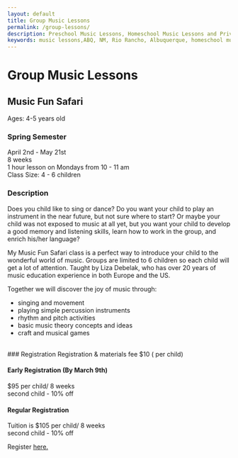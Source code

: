 ```yaml
---
layout: default
title: Group Music Lessons
permalink: /group-lessons/
description: Preschool Music Lessons, Homeschool Music Lessons and Private Music Lessons in Rio Rancho and Albuquerque area, NM.
keywords: music lessons,ABQ, NM, Rio Rancho, Albuquerque, homeschool music lessons, preschool music lessons, private music lessons
---
```

# Group Music Lessons

## Music Fun Safari

Ages: 4-5 years old

### Spring Semester
April 2nd - May 21st<br/>
8 weeks<br/>
1 hour lesson on Mondays from 10 - 11 am<br/>
Class Size: 4 - 6 children<br/>

### Description

Does you child like to sing or dance? Do you want your child to play an instrument in the near future, but not sure where to start? Or maybe your child was not exposed to music at all yet, but you want your child to develop a good memory and listening skills, learn how to work in the group, and enrich his/her language?  

My Music Fun Safari class is a perfect way to introduce your child to the wonderful world of music. Groups are limited to 6 children so each child will get a lot of attention. Taught by Liza Debelak, who has over 20 years of music education experience in both Europe and the US.

Together we will discover the joy of music through:
- singing and movement
- playing simple percussion instruments
- rhythm and pitch activities
- basic music theory concepts and ideas 
- craft and musical games

<br/>
### Registration
Registration & materials fee $10 ( per child)

#### Early Registration (By March 9th)
$95 per child/ 8 weeks<br/>
second child - 10% off<br/>

#### Regular Registration
Tuition is $105 per child/ 8 weeks<br/>
second child - 10% off<br/>

Register <a href="{{ site.baseurl }}/registration" target="_blank">here.</a>

<!-- 
## Musical Train

<p><span style="color:#e86c1a">Done by Request</span></p>
<img src="{{ site.baseurl }}/images/Trainweb.png" alt="Train"  />

Ages: 4-7 years old

One-time class for 45 minutes

Come on on our musical train! We will take a trip around different countries and learn about their songs and cultures. This is a fun and exciting way to learn new songs, play instruments and dance with your friends. We will learn from people around the world how they create their unique music. Get your boarding passes ready and let's explore together!

Cost - $5 per child. Minimum group size: 10 children.

Register <a href="{{ site.baseurl }}/registration" target="_blank">here.</a>
<br />

## Do, Re, Mi

Ages: 3-7 years old

Classes are 45 minutes long

8 weeks

During this class, we will creatively study the main elements of music, like melody, rhythm, timbre, dynamics and tempo. Children will enrich their auditory skills and create and play music in small groups on unpitched instruments like drums, triangles, tambourines, rhythm sticks and shakers. Every lesson will provide a unique way of learning basic elements of music theory in combination with singing, movement, music making and building music vocabulary. This class is based on the rich classical musical approach and is the perfect way to start your child's musical journey.

$80 + tax per child for 8 weeks. Family rate for two or more children is $70 + tax per child.

Register <a href="{{ site.baseurl }}/registration" target="_blank">here.</a>
<br />
 -->